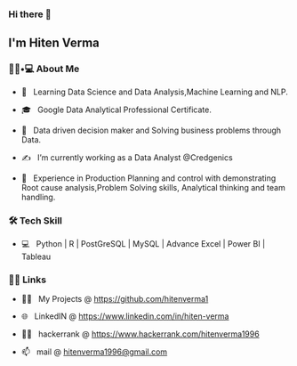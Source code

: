
### Hi there 👋<h2> I'm Hiten Verma </h2>



<h3> 👨🏻•💻 About Me </h3>



- 👀 &nbsp; Learning Data Science and Data Analysis,Machine Learning and NLP.

- 🎓 &nbsp; Google Data Analytical Professional Certificate.

- 🌱 &nbsp; Data driven decision maker and Solving business problems through Data.

- ✍️ &nbsp; I’m currently working as a Data Analyst @Credgenics

- 🏢 &nbsp; Experience in Production Planning and control with demonstrating Root cause analysis,Problem Solving skills, Analytical thinking and team handling.




<h3>🛠 Tech Skill</h3>

- 💻 &nbsp; Python | R | PostGreSQL | MySQL | Advance Excel | Power BI | Tableau





<h3> 🤝🏻 Links </h3>


- 👨‍💻 &nbsp; My Projects  @ https://github.com/hitenverma1

- 🌐 &nbsp; LinkedIN @ https://www.linkedin.com/in/hiten-verma

- 👨‍💻 &nbsp; hackerrank @ https://www.hackerrank.com/hitenverma1996

- 📫 &nbsp; mail @ hitenverma1996@gmail.com



